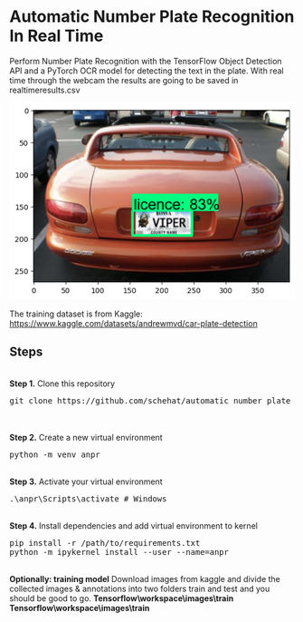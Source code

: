 # Automatic Number Plate Recognition In Real Time 
Perform Number Plate Recognition with the TensorFlow Object Detection API and a PyTorch OCR model for detecting the text in the plate. With real time through the webcam the results are going to be saved in realtimeresults.csv

![Screenshot](test_image.png)

The training dataset is from Kaggle: https://www.kaggle.com/datasets/andrewmvd/car-plate-detection

## Steps
<br />
<b>Step 1.</b> Clone this repository
<pre>
git clone https://github.com/schehat/automatic_number_plate_recognition
</pre>
<br/><br/>
<b>Step 2.</b> Create a new virtual environment 
<pre>
python -m venv anpr
</pre> 
<br/>
<b>Step 3.</b> Activate your virtual environment
<pre>
.\anpr\Scripts\activate # Windows 
</pre>
<br/>
<b>Step 4.</b> Install dependencies and add virtual environment to kernel
<pre>
pip install -r /path/to/requirements.txt
python -m ipykernel install --user --name=anpr
</pre>
<br/>
<b>Optionally: training model</b> Download images from kaggle and divide the collected images & annotations into two folders train and test and you should be good to go.
<b> Tensorflow\workspace\images\train
<b> Tensorflow\workspace\images\train
<br>